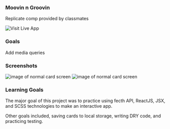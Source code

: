 ### Moovin n Groovin

Replicate comp provided by classmates

![Visit Live App](https://user-images.githubusercontent.com/22114952/57650637-7de9ff00-7588-11e9-9115-2ffe86d32c2c.png)

### Goals
Add media queries

### Screenshots

![image of normal card screen](https://user-images.githubusercontent.com/22114952/57652080-09b15a80-758c-11e9-8c0c-17a2f29af3c8.png)
![image of normal card screen](https://user-images.githubusercontent.com/22114952/57652081-09b15a80-758c-11e9-8256-feb511b5874b.png)

### Learning Goals

The major goal of this project was to practice using  fecth API, ReactJS, JSX, and SCSS technologies to make an interactive app.

Other goals included, saving cards to local storage, writing DRY code, and practicing testing.

